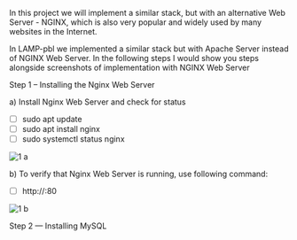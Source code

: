 In this project we will implement a similar stack, but with an alternative Web Server - NGINX, which is also very popular and widely used by many websites in the Internet.

In LAMP-pbl we implemented a similar stack but with Apache Server instead of NGINX Web Server. In the following steps I would show you steps alongside screenshots of implementation with NGINX Web Server


Step 1 – Installing the Nginx Web Server


a) Install Nginx Web Server and check for status

- [ ]	sudo apt update
- [ ]	sudo apt install nginx
- [ ]	sudo systemctl status nginx

![1 a](https://user-images.githubusercontent.com/10243139/117574572-a48a9400-b0d5-11eb-8c23-a50fee24bef3.jpg)


b) To verify that Nginx Web Server is running, use following command:

- [ ] http://<Public-IP-Address>:80

![1 b](https://user-images.githubusercontent.com/10243139/117574662-1ebb1880-b0d6-11eb-81df-af9185c7e28e.jpg)


Step 2 — Installing MySQL



